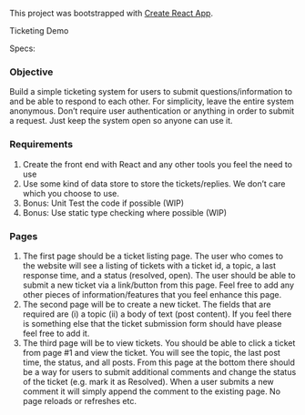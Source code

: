 This project was bootstrapped with [Create React App](https://github.com/facebookincubator/create-react-app).

Ticketing Demo

Specs:

### Objective

Build a simple ticketing system for users to submit questions/information to and be able to respond to
each other.
For simplicity, leave the entire system anonymous. Don’t require user authentication or anything in order
to submit a request. Just keep the system open so anyone can use it.

### Requirements

1. Create the front end with React and any other tools you feel the need to use
2. Use some kind of data store to store the tickets/replies. We don’t care which you choose to use.
3. Bonus: Unit Test the code if possible (WIP)
4. Bonus: Use static type checking where possible (WIP)

### Pages

1. The first page should be a ticket listing page. The user who comes to the website will see a listing of
   tickets with a ticket id, a topic, a last response time, and a status (resolved, open). The user should be
   able to submit a new ticket via a link/button from this page. Feel free to add any other pieces of
   information/features that you feel enhance this page.
2. The second page will be to create a new ticket. The fields that are required are (i) a topic (ii) a body of
   text (post content). If you feel there is something else that the ticket submission form should have please
   feel free to add it.
3. The third page will be to view tickets. You should be able to click a ticket from page #1 and view the
   ticket. You will see the topic, the last post time, the status, and all posts. From this page at the bottom
   there should be a way for users to submit additional comments and change the status of the ticket (e.g.
   mark it as Resolved). When a user submits a new comment it will simply append the comment to the
   existing page. No page reloads or refreshes etc.
